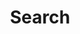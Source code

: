 ---
title: Search
slug: "search"
layout: "search"
outputs:
    - html
    - json
menu:
    main:
        weight: -60
        params: 
            icon: search
---